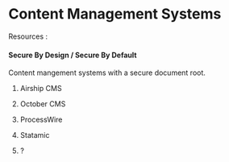 # Content Management Systems

Resources :  


#### Secure By Design / Secure By Default

Content mangement systems with a secure document root.  


1. Airship CMS

2. October CMS

3. ProcessWire

4. Statamic

5. ?
